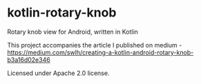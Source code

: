# kotlin-rotary-knob
Rotary knob view for Android, written in Kotlin

This project accompanies the article I published on medium - 
https://medium.com/swlh/creating-a-kotlin-android-rotary-knob-b3a16d02e346

Licensed under Apache 2.0 license.
